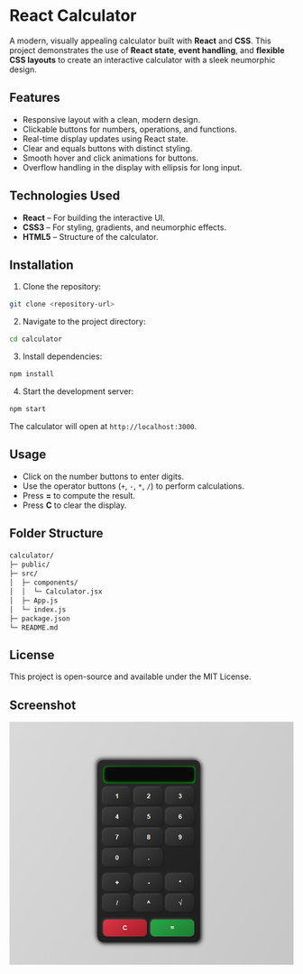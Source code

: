 # React Calculator

A modern, visually appealing calculator built with **React** and **CSS**. This project demonstrates the use of **React state**, **event handling**, and **flexible CSS layouts** to create an interactive calculator with a sleek neumorphic design.

## Features

* Responsive layout with a clean, modern design.
* Clickable buttons for numbers, operations, and functions.
* Real-time display updates using React state.
* Clear and equals buttons with distinct styling.
* Smooth hover and click animations for buttons.
* Overflow handling in the display with ellipsis for long input.

## Technologies Used

* **React** – For building the interactive UI.
* **CSS3** – For styling, gradients, and neumorphic effects.
* **HTML5** – Structure of the calculator.

## Installation

1. Clone the repository:

```bash
git clone <repository-url>
```

2. Navigate to the project directory:

```bash
cd calculator
```

3. Install dependencies:

```bash
npm install
```

4. Start the development server:

```bash
npm start
```

The calculator will open at `http://localhost:3000`.

## Usage

* Click on the number buttons to enter digits.
* Use the operator buttons (`+`, `-`, `*`, `/`) to perform calculations.
* Press **=** to compute the result.
* Press **C** to clear the display.

## Folder Structure

```
calculator/
├─ public/
├─ src/
│  ├─ components/
│  │  └─ Calculator.jsx
│  ├─ App.js
│  └─ index.js
├─ package.json
└─ README.md
```

## License

This project is open-source and available under the MIT License.

## Screenshot
![Calculator Screenshot](screenshots/image.png)

